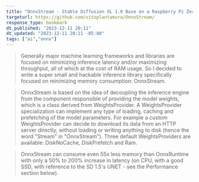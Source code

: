 ```yaml
---
title: "OnnxStream - Stable Diffusion XL 1.0 Base on a Raspberry Pi Zero 2"
targeturl: https://github.com/vitoplantamura/OnnxStream/
response_type: bookmark
dt_published: "2023-12-11 20:11"
dt_updated: "2023-12-11 20:11 -05:00"
tags: ["ai","onnx"]
---
```


> Generally major machine learning frameworks and libraries are focused on minimizing inference latency and/or maximizing throughput, all of which at the cost of RAM usage. So I decided to write a super small and hackable inference library specifically focused on minimizing memory consumption: OnnxStream.

> OnnxStream is based on the idea of decoupling the inference engine from the component responsible of providing the model weights, which is a class derived from WeightsProvider. A WeightsProvider specialization can implement any type of loading, caching and prefetching of the model parameters. For example a custom WeightsProvider can decide to download its data from an HTTP server directly, without loading or writing anything to disk (hence the word "Stream" in "OnnxStream"). Three default WeightsProviders are available: DiskNoCache, DiskPrefetch and Ram.

> OnnxStream can consume even 55x less memory than OnnxRuntime with only a 50% to 200% increase in latency (on CPU, with a good SSD, with reference to the SD 1.5's UNET - see the Performance section below).